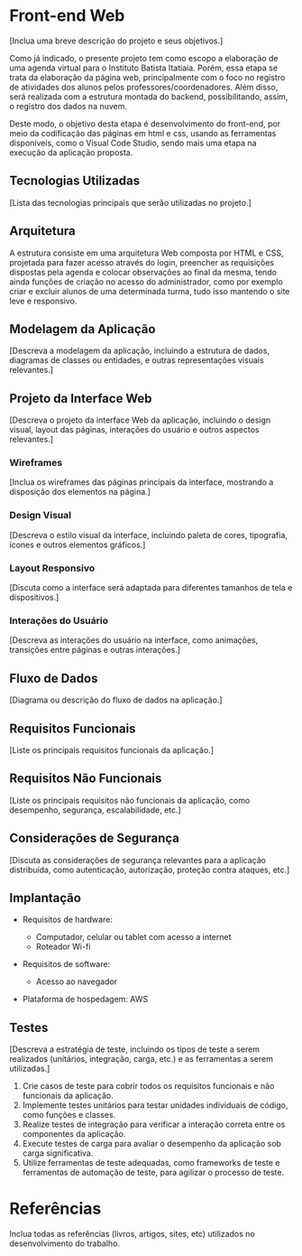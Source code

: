 # Front-end Web

[Inclua uma breve descrição do projeto e seus objetivos.]

Como já indicado, o presente projeto tem como escopo a elaboração de uma agenda virtual para o Instituto Batista Itatiaia. Porém, essa etapa se trata da elaboração da página web, principalmente com o foco no registro de atividades dos alunos pelos professores/coordenadores. Além disso, será realizada com a estrutura montada do backend, possibilitando, assim, o registro dos dados na nuvem.

Deste modo, o objetivo desta etapa é desenvolvimento do front-end, por meio da codificação das páginas em html e css, usando as ferramentas disponíveis, como o Visual Code Studio, sendo mais uma etapa na execução da aplicação proposta.

## Tecnologias Utilizadas
[Lista das tecnologias principais que serão utilizadas no projeto.]

## Arquitetura

 A estrutura consiste em uma arquitetura Web composta por HTML e CSS, projetada para fazer acesso através do login, preencher as requisições dispostas pela agenda e colocar observações ao final da mesma, tendo ainda funções de criação no acesso do administrador, como por exemplo criar e excluir alunos de uma determinada turma, tudo isso mantendo o site leve e responsivo.
 
## Modelagem da Aplicação
[Descreva a modelagem da aplicação, incluindo a estrutura de dados, diagramas de classes ou entidades, e outras representações visuais relevantes.]

## Projeto da Interface Web
[Descreva o projeto da interface Web da aplicação, incluindo o design visual, layout das páginas, interações do usuário e outros aspectos relevantes.]

### Wireframes
[Inclua os wireframes das páginas principais da interface, mostrando a disposição dos elementos na página.]

### Design Visual
[Descreva o estilo visual da interface, incluindo paleta de cores, tipografia, ícones e outros elementos gráficos.]

### Layout Responsivo
[Discuta como a interface será adaptada para diferentes tamanhos de tela e dispositivos.]

### Interações do Usuário
[Descreva as interações do usuário na interface, como animações, transições entre páginas e outras interações.]

## Fluxo de Dados

[Diagrama ou descrição do fluxo de dados na aplicação.]

## Requisitos Funcionais

[Liste os principais requisitos funcionais da aplicação.]

## Requisitos Não Funcionais

[Liste os principais requisitos não funcionais da aplicação, como desempenho, segurança, escalabilidade, etc.]


## Considerações de Segurança

[Discuta as considerações de segurança relevantes para a aplicação distribuída, como autenticação, autorização, proteção contra ataques, etc.]

## Implantação

* Requisitos de hardware:
  * Computador, celular ou tablet com acesso a internet
  * Roteador Wi-fi

* Requisitos de software:
  * Acesso ao navegador

* Plataforma de hospedagem: AWS

## Testes

[Descreva a estratégia de teste, incluindo os tipos de teste a serem realizados (unitários, integração, carga, etc.) e as ferramentas a serem utilizadas.]

1. Crie casos de teste para cobrir todos os requisitos funcionais e não funcionais da aplicação.
2. Implemente testes unitários para testar unidades individuais de código, como funções e classes.
3. Realize testes de integração para verificar a interação correta entre os componentes da aplicação.
4. Execute testes de carga para avaliar o desempenho da aplicação sob carga significativa.
5. Utilize ferramentas de teste adequadas, como frameworks de teste e ferramentas de automação de teste, para agilizar o processo de teste.

# Referências

Inclua todas as referências (livros, artigos, sites, etc) utilizados no desenvolvimento do trabalho.
